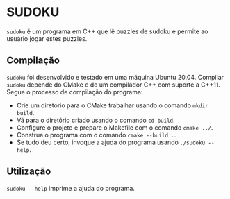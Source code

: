# SUDOKU

`sudoku` é um programa em C++ que lê puzzles de sudoku e permite ao usuário jogar estes puzzles.

## Compilação
`sudoku` foi desenvolvido e testado em uma máquina Ubuntu 20.04. Compilar `sudoku` depende do CMake e de um compilador C++ com suporte a C++11. Segue o processo de compilação do programa:
- Crie um diretório para o CMake trabalhar usando o comando `mkdir build`.
- Vá para o diretório criado usando o comando `cd build`.
- Configure o projeto e prepare o Makefile com o comando `cmake ../`.
- Construa o programa com o comando `cmake --build .`.
- Se tudo deu certo, invoque a ajuda do programa usando `./sudoku --help`.

## Utilização
`sudoku --help` imprime a ajuda do programa.

